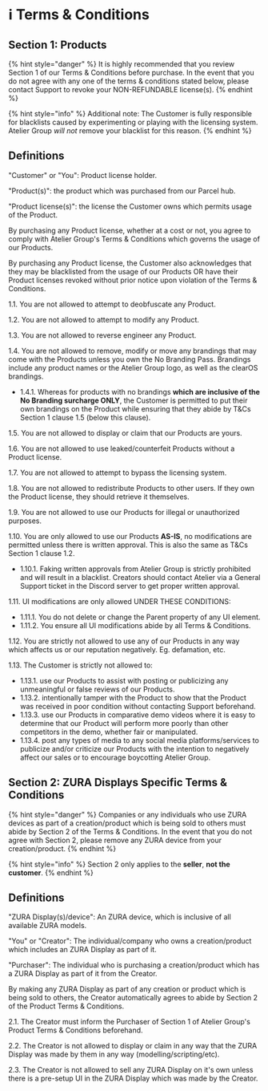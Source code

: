# ℹ️ Terms & Conditions

## Section 1: Products

{% hint style="danger" %}
It is highly recommended that you review Section 1 of our Terms & Conditions before purchase. In the event that you do not agree with any one of the terms & conditions stated below, please contact Support to revoke your NON-REFUNDABLE license(s).
{% endhint %}

{% hint style="info" %}
Additional note: The Customer is fully responsible for blacklists caused by experimenting or playing with the licensing system. Atelier Group _will not_ remove your blacklist for this reason.
{% endhint %}

## Definitions

"Customer" or "You": Product license holder.

"Product(s)": the product which was purchased from our Parcel hub.

"Product license(s)": the license the Customer owns which permits usage of the Product.



By purchasing any Product license, whether at a cost or not, you agree to comply with Atelier Group's Terms & Conditions which governs the usage of our Products.

By purchasing any Product license, the Customer also acknowledges that they may be blacklisted from the usage of our Products OR have their Product licenses revoked without prior notice upon violation of the Terms & Conditions.



1.1. You are not allowed to attempt to deobfuscate any Product.

1.2. You are not allowed to attempt to modify any Product.

1.3. You are not allowed to reverse engineer any Product.

1.4. You are not allowed to remove, modify or move any brandings that may come with the Products unless you own the No Branding Pass. Brandings include any product names or the Atelier Group logo, as well as the clearOS brandings.

* 1.4.1. Whereas for products with no brandings **which are inclusive of the No Branding surcharge ONLY**, the Customer is permitted to put their own brandings on the Product while ensuring that they abide by T\&Cs Section 1 clause 1.5 (below this clause).

1.5. You are not allowed to display or claim that our Products are yours.

1.6. You are not allowed to use leaked/counterfeit Products without a Product license.

1.7. You are not allowed to attempt to bypass the licensing system.

1.8. You are not allowed to redistribute Products to other users. If they own the Product license, they should retrieve it themselves.

1.9. You are not allowed to use our Products for illegal or unauthorized purposes.

1.10. You are only allowed to use our Products **AS-IS**, no modifications are permitted unless there is written approval. This is also the same as T\&Cs Section 1 clause 1.2.

* 1.10.1. Faking written approvals from Atelier Group is strictly prohibited and will result in a blacklist. Creators should contact Atelier via a General Support ticket in the Discord server to get proper written approval.

1.11. UI modifications are only allowed UNDER THESE CONDITIONS:

* 1.11.1. You do not delete or change the Parent property of any UI element.
* 1.11.2. You ensure all UI modifications abide by all Terms & Conditions.

1.12. You are strictly not allowed to use any of our Products in any way which affects us or our reputation negatively. Eg. defamation, etc.

1.13. The Customer is strictly not allowed to:

* 1.13.1. use our Products to assist with posting or publicizing any unmeaningful or false reviews of our Products.
* 1.13.2. intentionally tamper with the Product to show that the Product was received in poor condition without contacting Support beforehand.
* 1.13.3. use our Products in comparative demo videos where it is easy to determine that our Product will perform more poorly than other competitors in the demo, whether fair or manipulated.
* 1.13.4. post any types of media to any social media platforms/services to publicize and/or criticize our Products with the intention to negatively affect our sales or to encourage boycotting Atelier Group.



## Section 2: ZURA Displays Specific Terms & Conditions

{% hint style="danger" %}
Companies or any individuals who use ZURA devices as part of a creation/product which is being sold to others must abide by Section 2 of the Terms & Conditions. In the event that you do not agree with Section 2, please remove any ZURA device from your creation/product.
{% endhint %}

{% hint style="info" %}
Section 2 only applies to the **seller**, **not the customer**.
{% endhint %}

## Definitions

"ZURA Display(s)/device": An ZURA device, which is inclusive of all available ZURA models.

"You" or "Creator": The individual/company who owns a creation/product which includes an ZURA Display as part of it.

"Purchaser": The individual who is purchasing a creation/product which has a ZURA Display as part of it from the Creator.



By making any ZURA Display as part of any creation or product which is being sold to others, the Creator automatically agrees to abide by Section 2 of the Product Terms & Conditions.



2.1. The Creator must inform the Purchaser of Section 1 of Atelier Group's Product Terms & Conditions beforehand.

2.2. The Creator is not allowed to display or claim in any way that the ZURA Display was made by them in any way (modelling/scripting/etc).

2.3. The Creator is not allowed to sell any ZURA Display on it's own unless there is a pre-setup UI in the ZURA Display which was made by the Creator.

